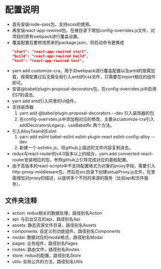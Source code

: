 # 配置说明

* 首先安装node-sass包，支持scss的使用。
* 再安装react-app-rewired包，在根目录下增加config-overrides.js文件，对项目的原有webpack进行覆盖设置。
* 覆盖配置后要修改原来的package.json，将启动命令更换成
  ```json
  "start": "react-app-rewired start",
  "build": "react-app-rewired build",
  "test": "react-app-rewired test",
  ```
* yarn add customize-cra，用于对webpack进行覆盖配置以及antd的按需加载，按需配置过后无需全局引入antd的css文件，只需要在import相应的组件即可。
* 安装@babel/plugin-proposal-decorators包，在config-overrides.js中启用ES7的语法。
* yarn add antd引入阿里的UI组件。
* 支持装饰器
  1. yarn add @babel/plugin-proposal-decorators --dev 引入装饰器的包
  2. 在config-overrides.js中添加相对应的修改，主要从customize-cra引入addDecoratorsLegacy，useBabelRc 两个方法。
* 引入AlloyTeam的Eslint
  1. yarn add eslint babel-eslint eslint-plugin-react eslint-config-alloy --dev
  2. 新建一个.eslintrc.js，将github上描述的文件内容复制进去。
* redux与react-router的v4.0版本以上的结合，yarn add connected-react-router安装相应的包，参照github上引导完成对应的基础配置。
* 由于高版本的react-scripts中不支持配置格式为对象的proxy字段，需要引入http-proxy-middleware包，然后在src目录下创建setupProxy.js文件，在里面增加对proxy的描述，以提供多个不同的来源的服务（比如api和文件服务）。

## 文件夹注释

* action: redux相关的数据处理，路径别名Action
* api: 与后台交互的api，路径别名Api
* assets: 静态资源文件目录，路径别名Assets
* components: 自定义的功能组件，路径别名Components
* modal: 数据对应的modal格式，路径别名Modal
* pages: 业务组件，路径别名Pages
* routes: 路由文件，路径别名Routes
* store: redux的配置，路径别名Store
* utils: 全局公共的方法，路径别名Utils